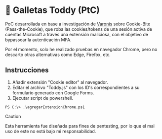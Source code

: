                  
# :cookie: Galletas Toddy (PtC)

PoC desarrollada en base a investigación de [Varonis](https://www.varonis.com/blog/cookie-bite) sobre Cookie-Bite (Pass-the-Cookie), que roba las cookies/tokens de una sesión activa de cuentas Microsoft a través una extensión maliciosa, con el objetivo de bypassear la autenticación MFA.

Por el momento, solo he realizado pruebas en navegador Chrome, pero no descarto otras alternativas como Edge, Firefox, etc.

## Instrucciones
1. Añadir extensión "Cookie editor" al navegador.
2. Editar el archivo "Toddy.js" con los ID's correspondientes a su formulario generado con Google Forms.
3. Ejecutar script de powershell.
 ```
 PS C:\> .\agregarExtensionChrome.ps1
 ```

> [!CAUTION]
Esta herramienta fue diseñada para fines de pentesting, por lo que el mal uso de este no está bajo mi responsabilidad.








